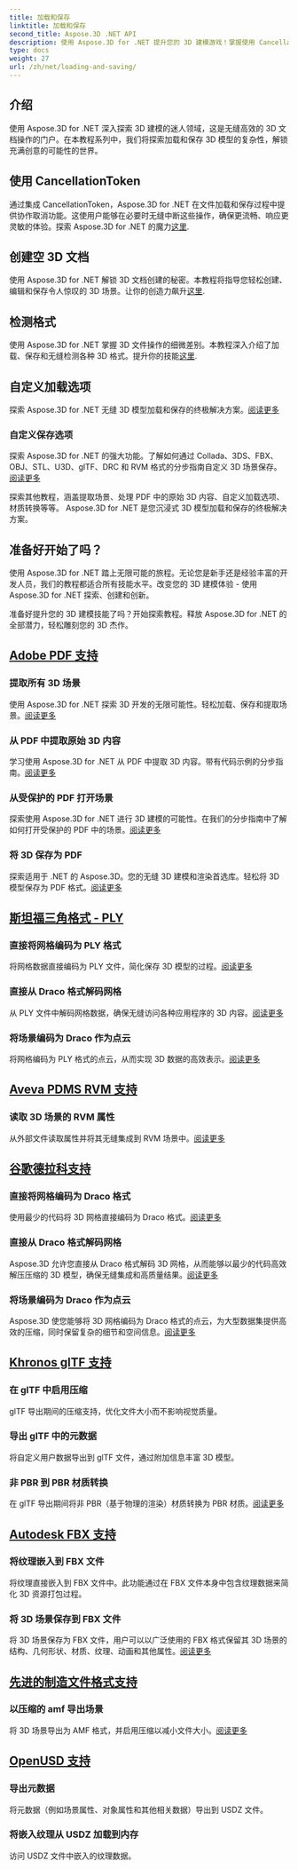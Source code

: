 ```yaml
---
title: 加载和保存
linktitle: 加载和保存
second_title: Aspose.3D .NET API
description: 使用 Aspose.3D for .NET 提升您的 3D 建模游戏！掌握使用 CancellationToken 的高效加载和保存技术。立即探索！
type: docs
weight: 27
url: /zh/net/loading-and-saving/
---
```

## 介绍

使用 Aspose.3D for .NET 深入探索 3D 建模的迷人领域，这是无缝高效的 3D 文档操作的门户。在本教程系列中，我们将探索加载和保存 3D 模型的复杂性，解锁充满创意的可能性的世界。

## 使用 CancellationToken

通过集成 CancellationToken，Aspose.3D for .NET 在文件加载和保存过程中提供协作取消功能。这使用户能够在必要时无缝中断这些操作，确保更流畅、响应更灵敏的体验。探索 Aspose.3D for .NET 的魔力[这里](./cancellation-token/).

## 创建空 3D 文档

使用 Aspose.3D for .NET 解锁 3D 文档创建的秘密。本教程将指导您轻松创建、编辑和保存令人惊叹的 3D 场景。让你的创造力飙升[这里](./create-empty-3d-document/).

## 检测格式

使用 Aspose.3D for .NET 掌握 3D 文件操作的细微差别。本教程深入介绍了加载、保存和无缝检测各种 3D 格式。提升你的技能[这里](./detect-format/).

## 自定义加载选项
探索 Aspose.3D for .NET 无缝 3D 模型加载和保存的终极解决方案。[阅读更多](./custom-load-options/)

### 自定义保存选项
探索 Aspose.3D for .NET 的强大功能。了解如何通过 Collada、3DS、FBX、OBJ、STL、U3D、glTF、DRC 和 RVM 格式的分步指南自定义 3D 场景保存。[阅读更多](./custom-save-options/)

探索其他教程，涵盖提取场景、处理 PDF 中的原始 3D 内容、自定义加载选项、材质转换等等。 Aspose.3D for .NET 是您沉浸式 3D 模型加载和保存的终极解决方案。

## 准备好开始了吗？

使用 Aspose.3D for .NET 踏上无限可能的旅程。无论您是新手还是经验丰富的开发人员，我们的教程都适合所有技能水平。改变您的 3D 建模体验 - 使用 Aspose.3D for .NET 探索、创建和创新。

准备好提升您的 3D 建模技能了吗？开始探索教程。释放 Aspose.3D for .NET 的全部潜力，轻松雕刻您的 3D 杰作。
## [Adobe PDF 支持](pdf)
### 提取所有 3D 场景
使用 Aspose.3D for .NET 探索 3D 开发的无限可能性。轻松加载、保存和提取场景。[阅读更多](./pdf/extract-all-3d-scenes/)
### 从 PDF 中提取原始 3D 内容
学习使用 Aspose.3D for .NET 从 PDF 中提取 3D 内容。带有代码示例的分步指南。[阅读更多](./pdf/extract-raw-3d-contents/)
### 从受保护的 PDF 打开场景
探索使用 Aspose.3D for .NET 进行 3D 建模的可能性。在我们的分步指南中了解如何打开受保护的 PDF 中的场景。[阅读更多](./pdf/open-scene-protected/)

### 将 3D 保存为 PDF
探索适用于 .NET 的 Aspose.3D。您的无缝 3D 建模和渲染首选库。轻松将 3D 模型保存为 PDF 格式。[阅读更多](./pdf/save-3d-in-pdf/)


## [斯坦福三角格式 - PLY](ply)
### 直接将网格编码为 PLY 格式
将网格数据直接编码为 PLY 文件，简化保存 3D 模型的过程。[阅读更多](ply/encode-mesh)

### 直接从 Draco 格式解码网格
从 PLY 文件中解码网格数据，确保无缝访问各种应用程序的 3D 内容。[阅读更多](ply/decode-mesh)
### 将场景编码为 Draco 作为点云
将网格编码为 PLY 格式的点云，从而实现 3D 数据的高效表示。[阅读更多](ply/export-to-ply-point-cloud)


## [Aveva PDMS RVM 支持](rvm)

### 读取 3D 场景的 RVM 属性
从外部文件读取属性并将其无缝集成到 RVM 场景中。[阅读更多](./rvm/read-existing-attributes/)


## [谷歌德拉科支持](draco)
### 直接将网格编码为 Draco 格式
使用最少的代码将 3D 网格直接编码为 Draco 格式。[阅读更多](draco/encode-mesh)

### 直接从 Draco 格式解码网格
 Aspose.3D 允许您直接从 Draco 格式解码 3D 网格，从而能够以最少的代码高效解压压缩的 3D 模型，确保无缝集成和高质量结果。[阅读更多](draco/decode-mesh)

### 将场景编码为 Draco 作为点云
 Aspose.3D 使您能够将 3D 网格编码为 Draco 格式的点云，为大型数据集提供高效的压缩，同时保留复杂的细节和空间信息。[阅读更多](draco/encode-scene-as-point-cloud)

## [Khronos glTF 支持](gltf)

### 在 glTF 中启用压缩
glTF 导出期间的压缩支持，优化文件大小而不影响视觉质量。 

### 导出 glTF 中的元数据
将自定义用户数据导出到 glTF 文件，通过附加信息丰富 3D 模型。 

### 非 PBR 到 PBR 材质转换
在 glTF 导出期间将非 PBR（基于物理的渲染）材质转换为 PBR 材质。[阅读更多](./gltf/non-pbr-to-pbr-material-conversion)


## [Autodesk FBX 支持](fbx)
### 将纹理嵌入到 FBX 文件
将纹理直接嵌入到 FBX 文件中。此功能通过在 FBX 文件本身中包含纹理数据来简化 3D 资源打包过程。

### 将 3D 场景保存到 FBX 文件
将 3D 场景保存为 FBX 文件，用户可以以广泛使用的 FBX 格式保留其 3D 场景的结构、几何形状、材质、纹理、动画和其他属性。[阅读更多](fbx/save-3d-scene)

## [先进的制造文件格式支持](amf)
### 以压缩的 amf 导出场景
将 3D 场景导出为 AMF 格式，并启用压缩以减小文件大小。[阅读更多](./amf/export-scene-compressed-amf/)

## [OpenUSD 支持](usd)
### 导出元数据

将元数据（例如场景属性、对象属性和其他相关数据）导出到 USDZ 文件。

### 将嵌入纹理从 USDZ 加载到内存

访问 USDZ 文件中嵌入的纹理数据。